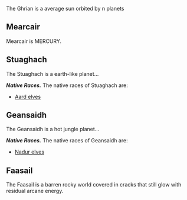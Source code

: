 The Ghrian is a average sun orbited by n planets

## Mearcair
Mearcair is MERCURY.


## Stuaghach
The Stuaghach is a earth-like planet...

***Native Races.***
The native races of Stuaghach are:
- [Aard elves](Elf#^72d444)


## Geansaidh
The Geansaidh is a hot jungle planet...

***Native Races.***
The native races of Geansaidh are:
- [Nadur elves](Elf#^7a543b)



## Faasail
The Faasail is a barren rocky world covered in cracks that still glow with residual arcane energy.
